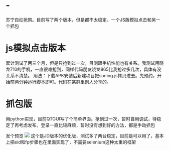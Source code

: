 # -
苏宁自动抢购。目前写了两个版本，但是都不太稳定。一个JS版模拟点击和另一个抓包

# js模拟点击版本
  累计测试了两三个月，但是只抢到过一次，目测跟手机性能也有关系。我测试用晓龙710的手机，一直很难抢到，同样代码朋友晓龙865比我抢过多几次，具体有没关系不清楚。
  用法：下载APK安装后新建项目把suning.js拷贝进去。先预约，开始前两分钟运行脚本即可。代码在某群里别人分享的。

# 抓包版
  用python实现，目前QTGUI写了个简单界面。抢到过一次，暂时自用调试，待稳定了再考虑发布。登录一直比较麻烦，暂时没有想到好的方法，都是手动抓包

发个预览
![](https://raw.githubusercontent.com/583/suning_qianggou/main/maotai.gif)
这个是JD版本的优化版，测试多了两台稳定，目前是可以用了，基本上把eid和fp步骤也在里面实现了，不需要selenium这种太重的框架
